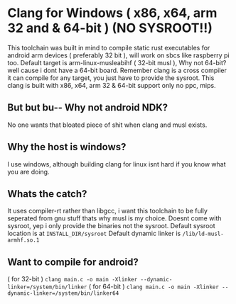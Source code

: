 # Clang for Windows ( x86, x64, arm 32 and & 64-bit ) (NO SYSROOT!!)
This toolchain was built in mind to compile static rust executables for android arm devices ( preferably 32 bit ), will work on sbcs like raspberry pi too.
Default target is arm-linux-musleabihf ( 32-bit musl ),
Why not 64-bit? well cause i dont have a 64-bit board.
Remember clang is a cross compiler it can compile for any target, you just have to provide the sysroot.
This clang is built with x86, x64, arm 32 & 64-bit support only no ppc, mips.

## But but bu-- Why not android NDK?
No one wants that bloated piece of shit when clang and musl exists.

## Why the host is windows?
I use windows, although building clang for linux isnt hard if you know what you are doing.

## Whats the catch?
It uses compiler-rt rather than libgcc, i want this toolchain to be fully seperated from gnu stuff thats why musl is my choice.
Doesnt come with sysroot, yep i only provide the binaries not the sysroot.
Default sysroot location is at `INSTALL_DIR/sysroot`
Default dynamic linker is `/lib/ld-musl-armhf.so.1`

## Want to compile for android?
( for 32-bit )
```clang main.c -o main -Xlinker --dynamic-linker=/system/bin/linker```
( for 64-bit )
```clang main.c -o main -Xlinker --dynamic-linker=/system/bin/linker64```
